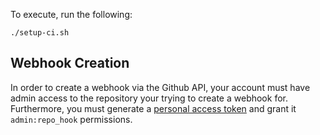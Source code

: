 To execute, run the following:
```
./setup-ci.sh
```

## Webhook Creation

In order to create a webhook via the Github API, your account must have admin access to the repository your trying to create a webhook for.
Furthermore, you must generate a [personal access token](https://github.com/settings/tokens) and grant it `admin:repo_hook` permissions.